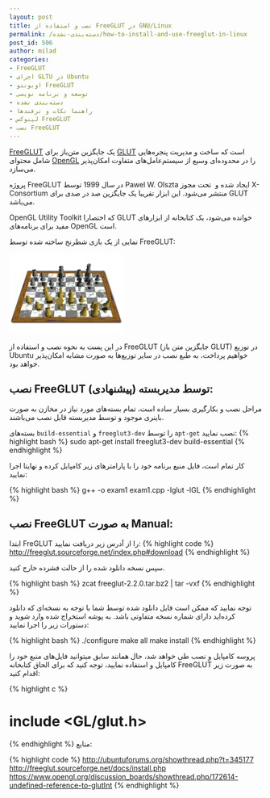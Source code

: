 ```yaml
---
layout: post
title: نصب و استفاده از FreeGLUT در GNU/Linux
permalink: /دسته‌بندی-نشده/how-to-install-and-use-freeglut-in-linux
post_id: 506
author: milad
categories: 
- FreeGLUT
- اجرای GLTU در Ubuntu
- اوبونتو FreeGLUT
- توسعه و برنامه نویسی
- دسته‌بندی نشده
- راهنما نکات و ترفندها
- لینوکس FreeGLUT
- نصب FreeGLUT
---
```


[FreeGLUT](http://freeglut.sourceforge.net) یک جایگزین متن‌باز برای 
[GLUT](https://en.wikipedia.org/wiki/OpenGL_Utility_Toolkit) است که ساخت و مدیریت پنجره‌هایی شامل محتوای 
[OpenGL](https://www.opengl.org/) را در محدوده‌ای وسیع از سیستم‌عامل‌های متفاوت امکان‌پذیر می‌سازد.

پروژه FreeGLUT در سال 1999 توسط Pawel W. Olszta ایجاد شده و  تحت مجوز X-Consortium منتشر می‌شود. این ابزار تقریبا یک جایگزین صد در صدی برای GLUT می‌باشد.

OpenGL Utility Toolkit که اختصارا GLUT‌ خوانده می‌شود، یک کتابخانه از ابزارهای مفید برای برنامه‌های OpenGL است.

نمایی از یک بازی شطرنج ساخته شده توسط FreeGLUT:

![chess-freeGLUT](/assets/images/posts/others/chessdemo.png)

در این پست به نحوه نصب و استفاده از FreeGLUT (جایگزین متن باز GLUT) در توزیع Ubuntu خواهیم پرداخت، به طبع نصب در سایر توزیع‌ها به صورت مشابه امکان‌پذیر خواهد بود.



## نصب FreeGLUT توسط مدیربسته (پیشنهادی):


مراحل نصب و بکارگیری بسیار ساده است، تمام بسته‌های مورد نیاز در مخازن به صورت باینری موجود و توسط مدیربسته قابل نصب می‌باشند.

بسته‌های `build-essential` و `freeglut3-dev` را توسط `apt-get` نصب نمایید:
{% highlight bash %}
sudo apt-get install freeglut3-dev build-essential
{% endhighlight %}

کار تمام است، فایل منبع برنامه خود را با پارامترهای زیر کامپایل کرده و نهایتا اجرا نمایید:


{% highlight bash %}
g++ -o exam1 exam1.cpp -lglut -lGL
{% endhighlight %}


## نصب FreeGLUT به صورت Manual:

ابتدا FreGLUT را از آدرس زیر دریافت نمایید:
{% highlight code %}
http://freeglut.sourceforge.net/index.php#download
{% endhighlight %}

سپس نسخه دانلود شده را از حالت فشرده خارج کنید.

{% highlight bash %}
zcat freeglut-2.2.0.tar.bz2 | tar -vxf
{% endhighlight %}

توجه نمایید که ممکن است فایل دانلود شده توسط شما با توجه به نسخه‌ای که دانلود کرده‌اید دارای شماره نسخه متفاوتی باشد.
به پوشه استخراج شده وارد شوید و دستورات زیر را اجرا نمایید:

{% highlight bash %}
./configure
make all
make install
{% endhighlight %}

پروسه کامپایل و نصب طی خواهد شد، حال همانند سابق میتوانید فایل‌های منبع خود را کامپایل و استفاده نمایید، توجه کنید که برای الحاق کتابخانه FreeGLUT به صورت زیر اقدام کنید:

{% highlight c %}
# include <GL/glut.h>
{% endhighlight %}
منابع:


{% highlight code %}
http://ubuntuforums.org/showthread.php?t=345177 
http://freeglut.sourceforge.net/docs/install.php
https://www.opengl.org/discussion_boards/showthread.php/172614-undefined-reference-to-glutInt
{% endhighlight %}